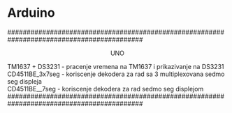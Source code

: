 # Arduino <br />
###########################################################################################
<p align="center">UNO</p>
TM1637 + DS3231 - pracenje vremena na TM1637 i prikazivanje na DS3231 <br />
CD4511BE_3x7seg - koriscenje dekodera za rad sa 3 multiplexovana sedmo seg displeja <br />
CD4511BE__7seg - koriscenje dekodera za rad sedmo seg displejom <br />
###########################################################################################<br />
